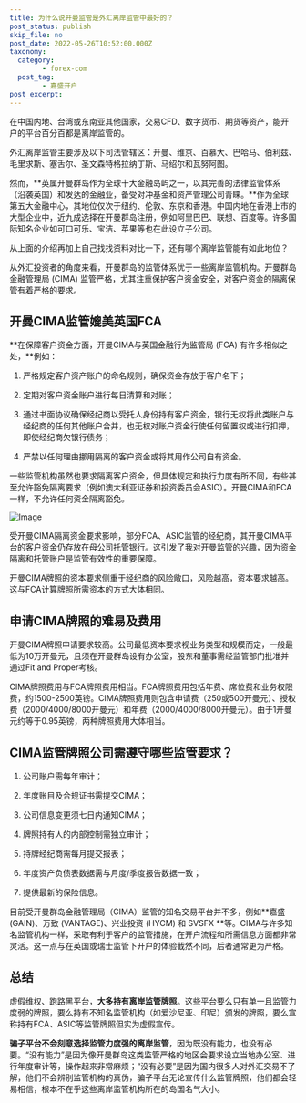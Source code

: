 ```yaml
---
title: 为什么说开曼监管是外汇离岸监管中最好的？
post_status: publish
skip_file: no
post_date: 2022-05-26T10:52:00.000Z
taxonomy:
  category:
        - forex-com
  post_tag:
        - 嘉盛开户
post_excerpt: 
---
```

在中国内地、台湾或东南亚其他国家，交易CFD、数字货币、期货等资产，能开户的平台百分百都是离岸监管的。

外汇离岸监管主要涉及以下司法管辖区：开曼、维京、百慕大、巴哈马、伯利兹、毛里求斯、塞舌尔、圣文森特格拉纳丁斯、马绍尔和瓦努阿图。

然而，**英属开曼群岛作为全球十大金融岛屿之一，以其完善的法律监管体系（沿袭英国）和发达的金融业，备受对冲基金和资产管理公司青睐。**作为全球第五大金融中心，其地位仅次于纽约、伦敦、东京和香港。中国内地在香港上市的大型企业中，近九成选择在开曼群岛注册，例如阿里巴巴、联想、百度等。许多国际知名企业如可口可乐、宝洁、苹果等也在此设立子公司。

从上面的介绍再加上自己找找资料对比一下，还有哪个离岸监管能有如此地位？

从外汇投资者的角度来看，开曼群岛的监管体系优于一些离岸监管机构。开曼群岛金融管理局 (CIMA) 监管严格，尤其注重保护客户资金安全，对客户资金的隔离保管有着严格的要求。

## 开曼CIMA监管媲美英国FCA

**在保障客户资金方面，开曼CIMA与英国金融行为监管局 (FCA) 有许多相似之处，**例如：

1. 严格规定客户资产账户的命名规则，确保资金存放于客户名下；

1. 定期对客户资金账户进行每日清算和对账；

1. 通过书面协议确保经纪商以受托人身份持有客户资金，银行无权将此类账户与经纪商的任何其他账户合并，也无权对账户资金行使任何留置权或进行扣押，即使经纪商欠银行债务；

1. 严禁以任何理由挪用隔离的客户资金或将其用作公司自有资金。

一些监管机构虽然也要求隔离客户资金，但具体规定和执行力度有所不同，有些甚至允许豁免隔离要求（例如澳大利亚证券和投资委员会ASIC）。开曼CIMA和FCA一样，不允许任何资金隔离豁免。

![Image](https://prod-files-secure.s3.us-west-2.amazonaws.com/39ed1227-6d7d-4570-be36-9ccd4a2c4241/bd849744-3fcb-4a37-8312-357962c8f065/image.png?X-Amz-Algorithm=AWS4-HMAC-SHA256&X-Amz-Content-Sha256=UNSIGNED-PAYLOAD&X-Amz-Credential=ASIAZI2LB466WSMG3FQW%2F20250323%2Fus-west-2%2Fs3%2Faws4_request&X-Amz-Date=20250323T161346Z&X-Amz-Expires=3600&X-Amz-Security-Token=IQoJb3JpZ2luX2VjEHsaCXVzLXdlc3QtMiJIMEYCIQCf11WSuB1m%2B5JaSQE5RYJM%2F89CX7gcMpWGF%2FK2lI39owIhAOry2EP3VJ5wDPgtp3UGl%2FRwRFxQr6EdBUYCAzy0ikTZKogECNT%2F%2F%2F%2F%2F%2F%2F%2F%2F%2FwEQABoMNjM3NDIzMTgzODA1IgxSjC01zTCwFutZmtwq3AOWoRjmigrHP9XXd89Nfl%2FX%2FNbplhKNG0vXp0roxBH98e8oa6dskXqFjDzOD4e02lJg7JVamd6x8iNJBMG4%2FRP7B0UDTwpkSW5G75CcdZx2RLaXIMrrTnx2uk7BMUDCrpTLI2%2BKP4jTUpNNLl6GcYqQgBPV%2FAU5KwuYfbiHXQBakuXGlfVkfEnVV8eGGVm6%2F436nhb7yKhkqknT2SKKWumfjcXuGYkFK6qtBYYkiuO4YxP3okTuT11f9ZVlRGbZTkQWwkzZ%2BEcxm7Fu9XKIAaRSI1ZAjpD3oruqD5F%2BetKOnFe4qIJTZ%2BS0hNkayjSzmKAP%2BkYWiuC6Niv6SC3Y%2BBHbks0clF6LDrwGveJjULuOwYssByfv2Z0HcKAlAZAQRV6EFPZde9ehF%2BdHU2KVhwibOrmC%2BfkHlGy5WSGbLu53wYEPm3O69ifU9leFn2CegA1YIXXlyUDdF51M6sRTstT8McoD19Dx4y24eKQmoVOU%2FSBIrk30Cj%2FW1Cusi0ue%2Blfk3gj2EsPh6pBM1I%2F7PrfHvJ7D3Jl%2Fi8zvXlpcRRLJNtH0oLl3h5xaKA9kZQnZQsBivCyCa5OwBR74NMIoLxmzA5Nfxw0XPMie4S062XYE5te91XL8WDm%2BDZtM%2BjCuyv%2B%2BBjqkAVxdujawmMalKUy8R8WjpJgzysr9bCJzyIkYenjPNDfVIA4EH1RjvRBhE%2BWEHAYAkoplQNXez8I8JxYwIl6IS6m7rvLzrytzzcFHm0QdKyyR3SqIWtZNJzYKNEi0NEdTlRkUz3UES1xwDmKrbUmWzooHgTHMOZVDN6zpvYk2dQ6a37dNZUjaQ%2B2vdxwcNV6hDQdTCsNx0gKZPzAwgl6Kx16%2F3TOU&X-Amz-Signature=fbe01bd53eecc870fbf73de43fd35543504014114f6d29a0e32053cae9ca893b&X-Amz-SignedHeaders=host&x-id=GetObject)

受开曼CIMA隔离资金要求影响，部分FCA、ASIC监管的经纪商，其开曼CIMA平台的客户资金仍存放在母公司托管银行。这引发了我对开曼监管的兴趣，因为资金隔离和托管账户是监管有效性的重要保障。

开曼CIMA牌照的资本要求侧重于经纪商的风险敞口，风险越高，资本要求越高。这与FCA计算牌照所需资本的方式大体相同。

## **申请CIMA牌照的难易及费用**

开曼CIMA牌照申请要求较高。公司最低资本要求视业务类型和规模而定，一般最低为10万开曼元，且须在开曼群岛设有办公室，股东和董事需经监管部门批准并通过Fit and Proper考核。

CIMA牌照费用与FCA牌照费用相当。FCA牌照费用包括年费、席位费和业务权限费，约1500-2500英镑。CIMA牌照费用则包含申请费（250或500开曼元）、授权费（2000/4000/8000开曼元）和年费（2000/4000/8000开曼元）。由于1开曼元约等于0.95英镑，两种牌照费用大体相当。

## CIMA监管牌照公司需遵守哪些监管要求？

1. 公司账户需每年审计；

1. 年度账目及合规证书需提交CIMA；

1. 公司信息变更须七日内通知CIMA；

1. 牌照持有人的内部控制需独立审计；

1. 持牌经纪商需每月提交报表；

1. 年度资产负债表数据需与月度/季度报告数据一致；

1. 提供最新的保险信息。

目前受开曼群岛金融管理局（CIMA）监管的知名交易平台并不多，例如**嘉盛 (GAIN)、万致 (VANTAGE)、兴业投资 (HYCM) 和 SVSFX **等。CIMA与许多知名监管机构一样，采取有利于客户的监管措施，在开户流程和所需信息方面都非常灵活。这一点与在英国或瑞士监管下开户的体验截然不同，后者通常更为严格。

## 总结

虚假维权、跑路黑平台，**大多持有离岸监管牌照**。这些平台要么只有单一且监管力度弱的牌照，要么持有不知名监管机构（如爱沙尼亚、印尼）颁发的牌照，要么宣称持有FCA、ASIC等监管牌照但实为虚假宣传。

**骗子平台不会刻意选择监管力度强的离岸监管**，因为既没有能力，也没有必要。“没有能力”是因为像开曼群岛这类监管严格的地区会要求设立当地办公室、进行年度审计等，操作起来非常麻烦；“没有必要”是因为国内很多人对外汇交易不了解，他们不会辨别监管机构的真伪，骗子平台无论宣传什么监管牌照，他们都会轻易相信，根本不在乎这些离岸监管机构所在的岛国名气大小。